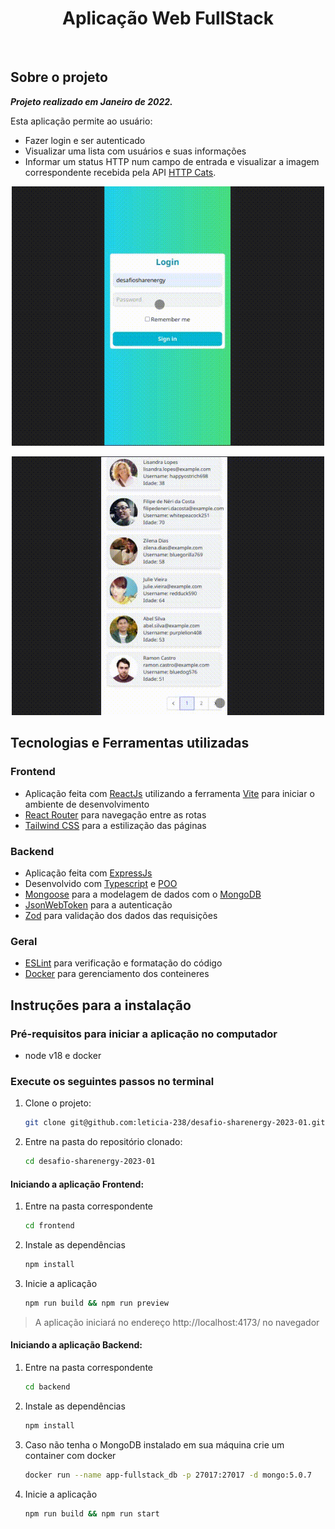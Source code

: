 <h1 align="center">
  Aplicação Web FullStack
</h1>

&emsp;

## Sobre o projeto

***Projeto realizado em Janeiro de 2022.***

Esta aplicação permite ao usuário:

- Fazer login e ser autenticado
- Visualizar uma lista com usuários e suas informações 
- Informar um status HTTP num campo de entrada e visualizar a imagem correspondente recebida pela API [HTTP Cats](https://http.cat/).

<p align="center">
  <img width="500px" src="./login.gif" alt="Tela de login" />
</p>

<p align="center">
  <img width="500px" src="./app.gif" alt="Telas do App" />
</p>

## Tecnologias e Ferramentas utilizadas

### Frontend 

- Aplicação feita com [ReactJs](https://pt-br.reactjs.org/docs/getting-started.html) utilizando a ferramenta [Vite](https://vitejs.dev/) para iniciar o ambiente de desenvolvimento
- [React Router](https://v5.reactrouter.com/) para navegação entre as rotas
- [Tailwind CSS](https://tailwindcss.com/) para a estilização das páginas

### Backend

- Aplicação feita com [ExpressJs](https://expressjs.com/pt-br/)
- Desenvolvido com [Typescript](https://www.typescriptlang.org/) e [POO](https://pt.wikipedia.org/wiki/Programa%C3%A7%C3%A3o_orientada_a_objetos)
- [Mongoose](https://www.typescriptlang.org/) para a modelagem de dados com o [MongoDB]()
- [JsonWebToken](https://www.npmjs.com/package/jsonwebtoken) para a autenticação
- [Zod](https://github.com/colinhacks/zod) para validação dos dados das requisições

### Geral

- [ESLint](https://eslint.org/) para verificação e formatação do código
- [Docker](https://www.docker.com/) para gerenciamento dos conteineres

## Instruções para a instalação

### Pré-requisitos para iniciar a aplicação no computador

- node v18 e docker

### Execute os seguintes passos no terminal

1. Clone o projeto:

    ```bash
    git clone git@github.com:leticia-238/desafio-sharenergy-2023-01.git`
    ```
2. Entre na pasta do repositório clonado:
    ```bash
    cd desafio-sharenergy-2023-01
    ```
    
#### Iniciando a aplicação Frontend:

1. Entre na pasta correspondente
    ```bash
    cd frontend
    ```
2. Instale as dependências 
    ```bash
    npm install
    ```
3. Inicie a aplicação 
    ```bash
    npm run build && npm run preview
    ```
> A aplicação iniciará no endereço http://localhost:4173/ no navegador

#### Iniciando a aplicação Backend:

1. Entre na pasta correspondente
    ```bash
    cd backend
    ```
2. Instale as dependências 
    ```bash
    npm install
    ```
3. Caso não tenha o MongoDB instalado em sua máquina crie um container com docker
    ```bash
    docker run --name app-fullstack_db -p 27017:27017 -d mongo:5.0.7
    ``` 
3. Inicie a aplicação 
    ```bash
    npm run build && npm run start
    ```
    
    
